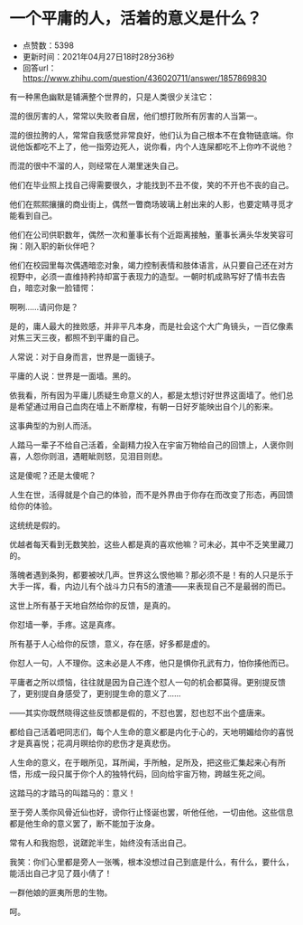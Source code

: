 # 一个平庸的人，活着的意义是什么？
- 点赞数：5398
- 更新时间：2021年04月27日18时28分36秒
- 回答url：https://www.zhihu.com/question/436020711/answer/1857869830
<body>
 <p data-pid="tcpX_NVm">有一种黑色幽默是铺满整个世界的，只是人类很少关注它：</p>
 <p data-pid="n5Yn_3am">混的很厉害的人，常常以失败者自居，他们想打败所有厉害的人当第一。</p>
 <p data-pid="iOxlxCl4">混的很拉胯的人，常常自我感觉非常良好，他们认为自己根本不在食物链底端。你说他饭都吃不上了，他一指旁边死人，说你看，内个人连屎都吃不上你咋不说他？</p>
 <p data-pid="l_y79MX1">而混的很中不溜的人，则经常在人潮里迷失自己。</p>
 <p data-pid="glOXn2lF">他们在毕业照上找自己得需要很久，才能找到不丑不俊，笑的不开也不丧的自己。</p>
 <p data-pid="Yi6wdIjM">他们在熙熙攘攘的商业街上，偶然一瞥商场玻璃上射出来的人影，也要定睛寻觅才能看到自己。</p>
 <p data-pid="IFPxWU1X">他们在公司供职数年，偶然一次和董事长有个近距离接触，董事长满头华发笑容可掬：刚入职的新伙伴吧？</p>
 <p data-pid="SR6542dE">他们在校园里每次偶遇暗恋对象，竭力控制表情和肢体语言，从只要自己还在对方视野中，必须一直维持矜持却富于表现力的造型。一朝时机成熟写好了情书去告白，暗恋对象一脸错愕：</p>
 <p data-pid="xef2hho7">啊咧……请问你是？</p>
 <p data-pid="p6lii_BZ">是的，庸人最大的挫败感，并非平凡本身，而是社会这个大广角镜头，一百亿像素对焦三天三夜，都照不到平庸的自己。</p>
 <p data-pid="BgicrG8k">人常说：对于自身而言，世界是一面镜子。</p>
 <p data-pid="aXTeKYxK">平庸的人说：世界是一面墙。黑的。</p>
 <p data-pid="s2VD1Rdu">依我看，所有因为平庸儿质疑生命意义的人，都是太想讨好世界这面墙了。他们总是希望通过用自己血肉在墙上不断摩梭，有朝一日好歹能映出自个儿的影来。</p>
 <p data-pid="6ZZmkji8">这事典型的为别人而活。</p>
 <p data-pid="CvxTEySD">人踏马一辈子不给自己活着，全副精力投入在宇宙万物给自己的回馈上，人褒你则喜，人怨你则沮，遇睚眦则怒，见泪目则悲。</p>
 <p data-pid="uL1lrBY7">这是傻呢？还是太傻呢？</p>
 <p data-pid="rpCcyRzq">人生在世，活得就是个自己的体验，而不是外界由于你存在而改变了形态，再回馈给你的体验。</p>
 <p data-pid="pPZUcX0_">这统统是假的。</p>
 <p data-pid="dUSqtrIQ">优越者每天看到无数笑脸，这些人都是真的喜欢他嘛？可未必，其中不乏笑里藏刀的。</p>
 <p data-pid="yxwrjseN">落魄者遇到条狗，都要被吠几声。世界这么恨他嘛？那必须不是！有的人只是乐于大手一挥，看，内边儿有个战斗力只有5的渣渣——来表现自己不是最弱的而已。</p>
 <p data-pid="VUS6eW6o">这世上所有基于天地自然给你的反馈，是真的。</p>
 <p data-pid="tARKJi1K">你怼墙一拳，手疼。这是真疼。</p>
 <p data-pid="Qp7bZP18">所有基于人心给你的反馈，意义，存在感，好多都是虚的。</p>
 <p data-pid="4JN09fxH">你怼人一句，人不理你。这未必是人不疼，他只是惧你孔武有力，怕你揍他而已。</p>
 <p data-pid="9qTi8yyG">平庸者之所以烦恼，往往就是因为自己连个怼人一句的机会都莫得。更别提反馈了，更别提自身感受了，更别提生命的意义了……</p>
 <p data-pid="4e9h5vFc">——其实你既然晓得这些反馈都是假的，不怼也罢，怼也怼不出个盛唐来。</p>
 <p data-pid="SIq5o3Ut">都给自己活着吧同志们，每个人生命的意义都是内化于心的，天地明媚给你的喜悦才是真喜悦；花凋月暝给你的悲伤才是真悲伤。</p>
 <p data-pid="mJIYg4Z8">人生命的意义，在于眼所见，耳所闻，手所触，足所及，把这些汇集起来心有所悟，形成一段只属于你个人的独特代码，回向给宇宙万物，跨越生死之间。</p>
 <p data-pid="b1nGVjR0">这踏马的才踏马的叫踏马的：意义！</p>
 <p data-pid="G8IyMw4M">至于旁人羡你风骨近仙也好，谤你行止怪诞也罢，听他任他，一切由他。这些信息都是他生命的意义罢了，断不能加于汝身。</p>
 <p data-pid="wTwrJlGY">常有人和我抱怨，说蹉跎半生，始终没有活出自己。</p>
 <p data-pid="EQcRNEbz">我笑：你们心里都是旁人一张嘴，根本没想过自己到底是什么，有什么，要什么，能活出自己才见了聂小倩了！</p>
 <p data-pid="F7DkfHUl">一群他娘的匪夷所思的生物。</p>
 <p data-pid="6IZsLp2Z">呵。</p>
</body>